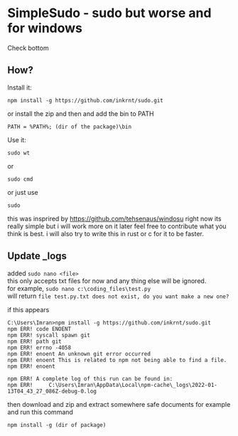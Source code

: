 # SimpleSudo - sudo but worse and for windows
Check bottom 
## How?

Install it:
```
npm install -g https://github.com/inkrnt/sudo.git
```
or install the zip and then and add the bin to PATH
```
PATH = %PATH%; (dir of the package)\bin
```
Use it:
```
sudo wt
```
or
```
sudo cmd
```
or just use 
```
sudo
```
this was insprired by https://github.com/tehsenaus/windosu
right now its really simple but i will work more on it later feel free to contribute what you think is best.
i will also try to write this in rust or c for it to be faster.
## Update _logs
added `sudo nano <file>`\
this only accepts txt files for now and any thing else will be ignored.\
for example, `sudo nano c:\coding_files\test.py`\
will return
`file test.py.txt does not exist, do you want make a new one?`

if this appears
```
C:\Users\Imran>npm install -g https://github.com/inkrnt/sudo.git
npm ERR! code ENOENT
npm ERR! syscall spawn git
npm ERR! path git
npm ERR! errno -4058
npm ERR! enoent An unknown git error occurred
npm ERR! enoent This is related to npm not being able to find a file.
npm ERR! enoent

npm ERR! A complete log of this run can be found in:
npm ERR!     C:\Users\Imran\AppData\Local\npm-cache\_logs\2022-01-13T04_43_27_086Z-debug-0.log
```
then download and zip and extract somewhere safe documents for example and run this command 
```
npm install -g (dir of package)
```